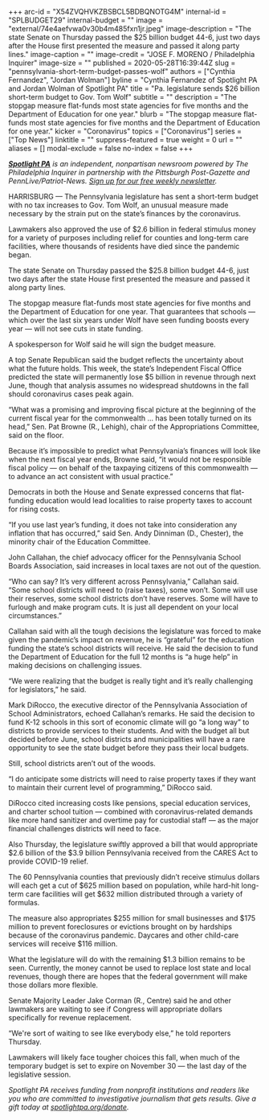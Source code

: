 +++
arc-id = "X54ZVQHVKZBSBCL5BDBQNOTG4M"
internal-id = "SPLBUDGET29"
internal-budget = ""
image = "external/74e4aefvwa0v30b4m485fxn1jr.jpeg"
image-description = "The state Senate on Thursday passed the $25 billion budget 44-6, just two days after the House first presented the measure and passed it along party lines."
image-caption = ""
image-credit = "JOSE F. MORENO / Philadelphia Inquirer"
image-size = ""
published = 2020-05-28T16:39:44Z
slug = "pennsylvania-short-term-budget-passes-wolf"
authors = ["Cynthia Fernandez", "Jordan Wolman"]
byline = "Cynthia Fernandez of Spotlight PA and Jordan Wolman of Spotlight PA"
title = "Pa. legislature sends $26 billion short-term budget to Gov. Tom Wolf"
subtitle = ""
description = "The stopgap measure flat-funds most state agencies for five months and the Department of Education for one year."
blurb = "The stopgap measure flat-funds most state agencies for five months and the Department of Education for one year."
kicker = "Coronavirus"
topics = ["Coronavirus"]
series = ["Top News"]
linktitle = ""
suppress-featured = true
weight = 0
url = ""
aliases = []
modal-exclude = false
no-index = false
+++

<a href="https://www.spotlightpa.org/"><i><b>Spotlight PA</b></i></a><i> is an independent, nonpartisan newsroom powered by The Philadelphia Inquirer in partnership with the Pittsburgh Post-Gazette and PennLive/Patriot-News. </i><a href="https://www.spotlightpa.org/newsletters"><i>Sign up for our free weekly newsletter</i></a><i>.</i>

HARRISBURG — The Pennsylvania legislature has sent a short-term budget with no tax increases to Gov. Tom Wolf, an unusual measure made necessary by the strain put on the state’s finances by the coronavirus.

Lawmakers also approved the use of $2.6 billion in federal stimulus money for a variety of purposes including relief for counties and long-term care facilities, where thousands of residents have died since the pandemic began. 

The state Senate on Thursday passed the $25.8 billion budget 44-6, just two days after the state House first presented the measure and passed it along party lines.

The stopgap measure flat-funds most state agencies for five months and the Department of Education for one year. That guarantees that schools — which over the last six years under Wolf have seen funding boosts every year — will not see cuts in state funding.

A spokesperson for Wolf said he will sign the budget measure.

A top Senate Republican said the budget reflects the uncertainty about what the future holds. This week, the state’s Independent Fiscal Office predicted the state will permanently lose $5 billion in revenue through next June, though that analysis assumes no widespread shutdowns in the fall should coronavirus cases peak again. 

<script src="https://www.spotlightpa.org/embed.js" async></script><div data-spl-embed-version="1" data-spl-src="https://www.spotlightpa.org/embeds/donate/"></div>


“What was a promising and improving fiscal picture at the beginning of the current fiscal year for the commonwealth ... has been totally turned on its head,” Sen. Pat Browne (R., Lehigh), chair of the Appropriations Committee, said on the floor. 

Because it’s impossible to predict what Pennsylvania’s finances will look like when the next fiscal year ends, Browne said, “it would not be responsible fiscal policy — on behalf of the taxpaying citizens of this commonwealth — to advance an act consistent with usual practice.”

Democrats in both the House and Senate expressed concerns that flat-funding education would lead localities to raise property taxes to account for rising costs. 

“If you use last year’s funding, it does not take into consideration any inflation that has occurred,” said Sen. Andy Dinniman (D., Chester), the minority chair of the Education Committee. 

John Callahan, the chief advocacy officer for the Pennsylvania School Boards Association, said increases in local taxes are not out of the question.

“Who can say? It’s very different across Pennsylvania,” Callahan said. “Some school districts will need to (raise taxes), some won’t. Some will use their reserves, some school districts don’t have reserves. Some will have to furlough and make program cuts. It is just all dependent on your local circumstances.”

Callahan said with all the tough decisions the legislature was forced to make given the pandemic’s impact on revenue, he is “grateful” for the education funding the state’s school districts will receive. He said the decision to fund the Department of Education for the full 12 months is “a huge help” in making decisions on challenging issues.

“We were realizing that the budget is really tight and it’s really challenging for legislators,” he said.

Mark DiRocco, the executive director of the Pennsylvania Association of School Administrators, echoed Callahan’s remarks. He said the decision to fund K-12 schools in this sort of economic climate will go “a long way” to districts to provide services to their students. And with the budget all but decided before June, school districts and municipalities will have a rare opportunity to see the state budget before they pass their local budgets. 

Still, school districts aren’t out of the woods.

“I do anticipate some districts will need to raise property taxes if they want to maintain their current level of programming,” DiRocco said. 

DiRocco cited increasing costs like pensions, special education services, and charter school tuition — combined with coronavirus-related demands like more hand sanitizer and overtime pay for custodial staff — as the major financial challenges districts will need to face.

Also Thursday, the legislature swiftly approved a bill that would appropriate $2.6 billion of the $3.9 billion Pennsylvania received from the CARES Act to provide COVID-19 relief. 

<script src="https://www.spotlightpa.org/embed.js" async></script><div data-spl-embed-version="1" data-spl-src="https://www.spotlightpa.org/embeds/newsletter/"></div>


The 60 Pennsylvania counties that previously didn’t receive stimulus dollars will each get a cut of $625 million based on population, while hard-hit long-term care facilities will get $632 million distributed through a variety of formulas. 

The measure also appropriates $255 million for small businesses and $175 million to prevent foreclosures or evictions brought on by hardships because of the coronavirus pandemic. Daycares and other child-care services will receive $116 million.

What the legislature will do with the remaining $1.3 billion remains to be seen. Currently, the money cannot be used to replace lost state and local revenues, though there are hopes that the federal government will make those dollars more flexible. 

Senate Majority Leader Jake Corman (R., Centre) said he and other lawmakers are waiting to see if Congress will appropriate dollars specifically for revenue replacement. 

“We're sort of waiting to see like everybody else,” he told reporters Thursday. 

Lawmakers will likely face tougher choices this fall, when much of the temporary budget is set to expire on November 30 — the last day of the legislative session. 

<i>Spotlight PA receives funding from nonprofit institutions and readers like you who are committed to investigative journalism that gets results. Give a gift today at </i><a href="https://www.spotlightpa.org/donate"><i>spotlightpa.org/donate</i></a><i>.</i>
